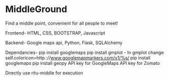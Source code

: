 # MiddleGround
Find a middle point, convenient for all people to meet!


Frontend-
HTML, CSS, BOOTSTRAP, Javascript

Backend-
Google maps api, Python, Flask, SQLAlchemy

Dependancies-
pip install googlemaps
pip install gmplot - In gmplot
change self.coloricon=http.://www.googlemapmarkers.com/v1/%s/
pip install googlemaps
pip install geopy
API key for GoogleMaps
API key for Zomato 

Directly use ritu-middle for execution
